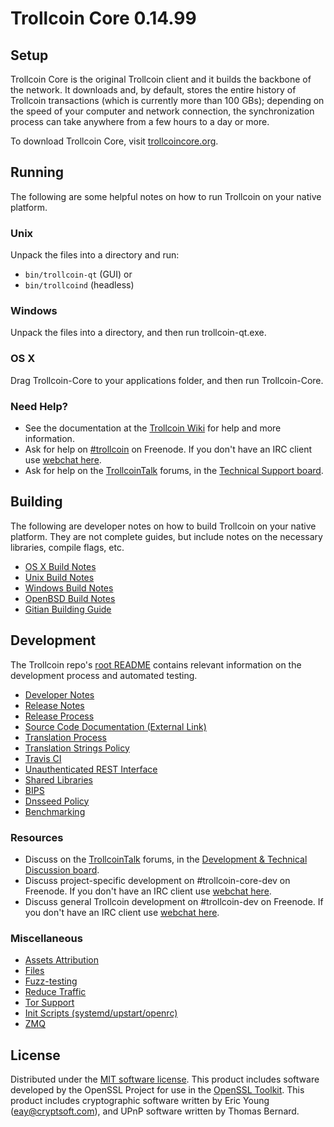Trollcoin Core 0.14.99
=====================

Setup
---------------------
Trollcoin Core is the original Trollcoin client and it builds the backbone of the network. It downloads and, by default, stores the entire history of Trollcoin transactions (which is currently more than 100 GBs); depending on the speed of your computer and network connection, the synchronization process can take anywhere from a few hours to a day or more.

To download Trollcoin Core, visit [trollcoincore.org](https://trollcoincore.org/en/releases/).

Running
---------------------
The following are some helpful notes on how to run Trollcoin on your native platform.

### Unix

Unpack the files into a directory and run:

- `bin/trollcoin-qt` (GUI) or
- `bin/trollcoind` (headless)

### Windows

Unpack the files into a directory, and then run trollcoin-qt.exe.

### OS X

Drag Trollcoin-Core to your applications folder, and then run Trollcoin-Core.

### Need Help?

* See the documentation at the [Trollcoin Wiki](https://en.trollcoin.it/wiki/Main_Page)
for help and more information.
* Ask for help on [#trollcoin](http://webchat.freenode.net?channels=trollcoin) on Freenode. If you don't have an IRC client use [webchat here](http://webchat.freenode.net?channels=trollcoin).
* Ask for help on the [TrollcoinTalk](https://trollcointalk.org/) forums, in the [Technical Support board](https://trollcointalk.org/index.php?board=4.0).

Building
---------------------
The following are developer notes on how to build Trollcoin on your native platform. They are not complete guides, but include notes on the necessary libraries, compile flags, etc.

- [OS X Build Notes](build-osx.md)
- [Unix Build Notes](build-unix.md)
- [Windows Build Notes](build-windows.md)
- [OpenBSD Build Notes](build-openbsd.md)
- [Gitian Building Guide](gitian-building.md)

Development
---------------------
The Trollcoin repo's [root README](/README.md) contains relevant information on the development process and automated testing.

- [Developer Notes](developer-notes.md)
- [Release Notes](release-notes.md)
- [Release Process](release-process.md)
- [Source Code Documentation (External Link)](https://dev.visucore.com/trollcoin/doxygen/)
- [Translation Process](translation_process.md)
- [Translation Strings Policy](translation_strings_policy.md)
- [Travis CI](travis-ci.md)
- [Unauthenticated REST Interface](REST-interface.md)
- [Shared Libraries](shared-libraries.md)
- [BIPS](bips.md)
- [Dnsseed Policy](dnsseed-policy.md)
- [Benchmarking](benchmarking.md)

### Resources
* Discuss on the [TrollcoinTalk](https://trollcointalk.org/) forums, in the [Development & Technical Discussion board](https://trollcointalk.org/index.php?board=6.0).
* Discuss project-specific development on #trollcoin-core-dev on Freenode. If you don't have an IRC client use [webchat here](http://webchat.freenode.net/?channels=trollcoin-core-dev).
* Discuss general Trollcoin development on #trollcoin-dev on Freenode. If you don't have an IRC client use [webchat here](http://webchat.freenode.net/?channels=trollcoin-dev).

### Miscellaneous
- [Assets Attribution](assets-attribution.md)
- [Files](files.md)
- [Fuzz-testing](fuzzing.md)
- [Reduce Traffic](reduce-traffic.md)
- [Tor Support](tor.md)
- [Init Scripts (systemd/upstart/openrc)](init.md)
- [ZMQ](zmq.md)

License
---------------------
Distributed under the [MIT software license](/COPYING).
This product includes software developed by the OpenSSL Project for use in the [OpenSSL Toolkit](https://www.openssl.org/). This product includes
cryptographic software written by Eric Young ([eay@cryptsoft.com](mailto:eay@cryptsoft.com)), and UPnP software written by Thomas Bernard.
